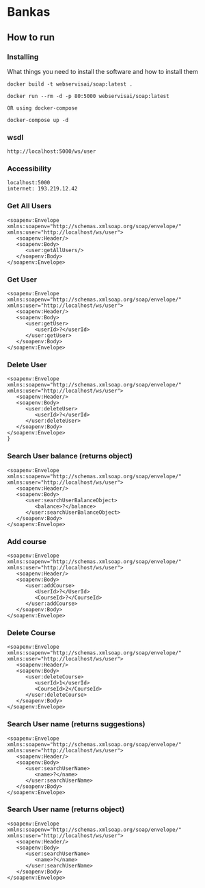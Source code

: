 # Bankas

## How to run

### Installing

What things you need to install the software and how to install them

```
docker build -t webservisai/soap:latest .

docker run --rm -d -p 80:5000 webservisai/soap:latest

OR using docker-compose

docker-compose up -d
```
### wsdl

```
http://localhost:5000/ws/user

```

### Accessibility


```
localhost:5000
internet: 193.219.12.42
```


### Get All Users
```
<soapenv:Envelope xmlns:soapenv="http://schemas.xmlsoap.org/soap/envelope/" xmlns:user="http://localhost/ws/user">
   <soapenv:Header/>
   <soapenv:Body>
      <user:getAllUsers/>
   </soapenv:Body>
</soapenv:Envelope>

```
### Get User
```
<soapenv:Envelope xmlns:soapenv="http://schemas.xmlsoap.org/soap/envelope/" xmlns:user="http://localhost/ws/user">
   <soapenv:Header/>
   <soapenv:Body>
      <user:getUser>
         <userId>?</userId>
      </user:getUser>
   </soapenv:Body>
</soapenv:Envelope>
```

### Delete User
```
<soapenv:Envelope xmlns:soapenv="http://schemas.xmlsoap.org/soap/envelope/" xmlns:user="http://localhost/ws/user">
   <soapenv:Header/>
   <soapenv:Body>
      <user:deleteUser>
         <userId>?</userId>
      </user:deleteUser>
   </soapenv:Body>
</soapenv:Envelope>
}
```

### Search User balance (returns object)
```
<soapenv:Envelope xmlns:soapenv="http://schemas.xmlsoap.org/soap/envelope/" xmlns:user="http://localhost/ws/user">
   <soapenv:Header/>
   <soapenv:Body>
      <user:searchUserBalanceObject>
         <balance>?</balance>
      </user:searchUserBalanceObject>
   </soapenv:Body>
</soapenv:Envelope>
```

### Add course
```
<soapenv:Envelope xmlns:soapenv="http://schemas.xmlsoap.org/soap/envelope/" xmlns:user="http://localhost/ws/user">
   <soapenv:Header/>
   <soapenv:Body>
      <user:addCourse>
         <UserId>?</UserId>
         <CourseId>?</CourseId>
      </user:addCourse>
   </soapenv:Body>
</soapenv:Envelope>
```

### Delete Course
```
<soapenv:Envelope xmlns:soapenv="http://schemas.xmlsoap.org/soap/envelope/" xmlns:user="http://localhost/ws/user">
   <soapenv:Header/>
   <soapenv:Body>
      <user:deleteCourse>
         <userId>1</userId>
         <CourseId>2</CourseId>
      </user:deleteCourse>
   </soapenv:Body>
</soapenv:Envelope>
```

### Search User name (returns suggestions)
```
<soapenv:Envelope xmlns:soapenv="http://schemas.xmlsoap.org/soap/envelope/" xmlns:user="http://localhost/ws/user">
   <soapenv:Header/>
   <soapenv:Body>
      <user:searchUserName>
         <name>?</name>
      </user:searchUserName>
   </soapenv:Body>
</soapenv:Envelope>
```

### Search User name (returns object)
```
<soapenv:Envelope xmlns:soapenv="http://schemas.xmlsoap.org/soap/envelope/" xmlns:user="http://localhost/ws/user">
   <soapenv:Header/>
   <soapenv:Body>
      <user:searchUserName>
         <name>?</name>
      </user:searchUserName>
   </soapenv:Body>
</soapenv:Envelope>
```
